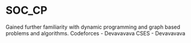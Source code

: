 # SOC_CP

Gained further familiarity with dynamic programming and graph based problems and algorithms.
Codeforces - Devavavava
CSES - Devavavava

